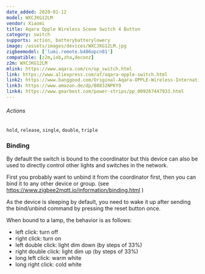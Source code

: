 ```yaml
---
date_added: 2020-01-12
model: WXCJKG12LM
vendor: Xiaomi
title: Aqara Opple Wireless Scene Switch 4 Button
category: switch
supports: action, batterybatterylowery
image: /assets/images/devices/WXCJKG12LM.jpg
zigbeemodel: ['lumi.remote.b486opcn01']
compatible: [z2m,iob,zha,deconz]
z2m: WXCJKG12LM
mlink: https://www.aqara.com/cn/op_switch.html
link: https://www.aliexpress.com/af/aqara-opple-switch.html
link2: https://www.banggood.com/Original-Aqara-OPPLE-Wireless-International-Version-Smart-Switch-Work-With-Apple-HomeKit-Xiaomi-Eco-System-p-1588700.html
link3: https://www.amazon.de/dp/B0832NPKY9
link4: https://www.gearbest.com/power-strips/pp_009267447933.html
---
```

###### Actions
`hold`, `release`, `single`, `double`, `triple`
### Binding
By default the switch is bound to the coordinator but this device can also be used to directly control other lights and switches in the network.

First you probably want to unbind it from the coordinator first, then you can bind it to any other device or group. (see https://www.zigbee2mqtt.io/information/binding.html )

As the device is sleeping by default, you need to wake it up after sending the bind/unbind command by pressing the reset button once.

When bound to a lamp, the behavior is as follows:
- left click: turn off
- right click: turn on
- left double click: light dim down (by steps of 33%)
- right double click: light dim up (by steps of 33%)
- long left click: warm white
- long right click: cold white
